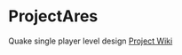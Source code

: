 # ProjectAres
Quake single player level design
[Project Wiki](https://github.com/mcdonaldduncan/ProjectAres/wiki)
